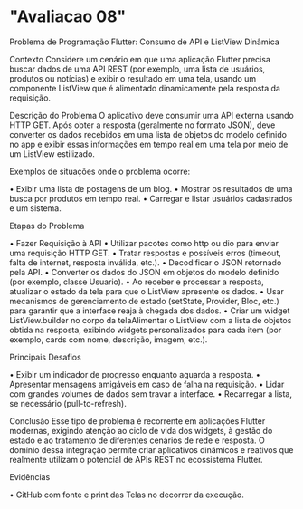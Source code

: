 # "Avaliacao 08" 

Problema de Programação Flutter: Consumo de API e ListView Dinâmica

Contexto
Considere um cenário em que uma aplicação Flutter precisa buscar dados de uma API REST (por exemplo, uma lista de usuários, produtos ou notícias) e exibir o resultado em uma tela, usando um componente ListView que é alimentado dinamicamente pela resposta da requisição.

Descrição do Problema
O aplicativo deve consumir uma API externa usando HTTP GET. Após obter a resposta (geralmente no formato JSON), deve converter os dados recebidos em uma lista de objetos do modelo definido no app e exibir essas informações em tempo real em uma tela por meio de um ListView estilizado.

Exemplos de situações onde o problema ocorre:


• Exibir uma lista de postagens de um blog.
• Mostrar os resultados de uma busca por produtos em tempo real.
• Carregar e listar usuários cadastrados e um sistema.

Etapas do Problema


• Fazer Requisição à API
• Utilizar pacotes como http ou dio para enviar uma requisição HTTP GET.
• Tratar respostas e possíveis erros (timeout, falta de internet, resposta inválida, etc.).
• Decodificar o JSON retornado pela API.
• Converter os dados do JSON em objetos do modelo definido (por exemplo, classe Usuario).
• Ao receber e processar a resposta, atualizar o estado da tela para que o ListView apresente os dados.
• Usar mecanismos de gerenciamento de estado (setState, Provider, Bloc, etc.) para garantir que a interface reaja à chegada dos dados.
• Criar um widget ListView.builder no corpo da telaAlimentar o ListView com a lista de objetos obtida na resposta, exibindo widgets personalizados para cada item (por exemplo, cards com nome, descrição, imagem, etc.).


Principais Desafios

• Exibir um indicador de progresso enquanto aguarda a resposta.
• Apresentar mensagens amigáveis em caso de falha na requisição.
• Lidar com grandes volumes de dados sem travar a interface.
• Recarregar a lista, se necessário (pull-to-refresh).

Conclusão
Esse tipo de problema é recorrente em aplicações Flutter modernas, exigindo atenção ao ciclo de vida dos widgets, à gestão do estado e ao tratamento de diferentes cenários de rede e resposta. O domínio dessa integração permite criar aplicativos dinâmicos e reativos que realmente utilizam o potencial de APIs REST no ecossistema Flutter.

Evidências

• GitHub com fonte e print das Telas no decorrer da execução.
